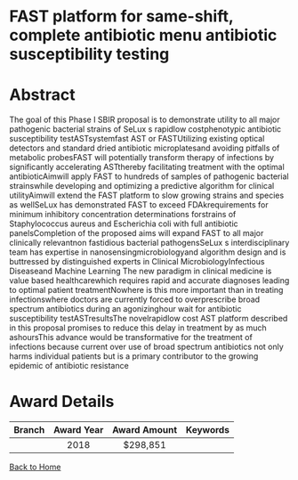 
FAST platform for same-shift, complete antibiotic menu antibiotic susceptibility testing
========================================================================================

# Abstract


The goal of this Phase I SBIR proposal is to demonstrate utility to all major pathogenic
bacterial strains of SeLux s rapidlow costphenotypic antibiotic susceptibility testASTsystemfast AST or FASTUtilizing existing optical detectors and standard dried
antibiotic microplatesand avoiding pitfalls of metabolic probesFAST will potentially transform
therapy of infections by significantly accelerating ASTthereby facilitating treatment with the
optimal antibioticAimwill apply FAST to hundreds of samples of pathogenic bacterial strainswhile developing and optimizing a predictive algorithm for clinical utilityAimwill extend the
FAST platform to slow growing strains and species as wellSeLux has demonstrated FAST to
exceed FDAkrequirements for minimum inhibitory concentration determinations forstrains of Staphylococcus aureus and Escherichia coli with full antibiotic panelsCompletion of
the proposed aims will expand FAST to all major clinically relevantnon fastidious bacterial
pathogensSeLux s interdisciplinary team has expertise in nanosensingmicrobiologyand
algorithm design and is buttressed by distinguished experts in Clinical MicrobiologyInfectious
Diseaseand Machine Learning The new paradigm in clinical medicine is value based healthcarewhich requires rapid and
accurate diagnoses leading to optimal patient treatmentNowhere is this more important than in
treating infectionswhere doctors are currently forced to overprescribe broad spectrum
antibiotics during an agonizinghour wait for antibiotic susceptibility testASTresultsThe
novelrapidlow cost AST platform described in this proposal promises to reduce this delay in
treatment by as much ashoursThis advance would be transformative for the treatment of
infections because current over use of broad spectrum antibiotics not only harms individual
patients but is a primary contributor to the growing epidemic of antibiotic resistance  

# Award Details

|Branch|Award Year|Award Amount|Keywords|
| :---: | :---: | :---: | :---: |
||2018|$298,851||
  
  


[Back to Home](https://github.com/chrischow/dod_sbir_awards#2383)